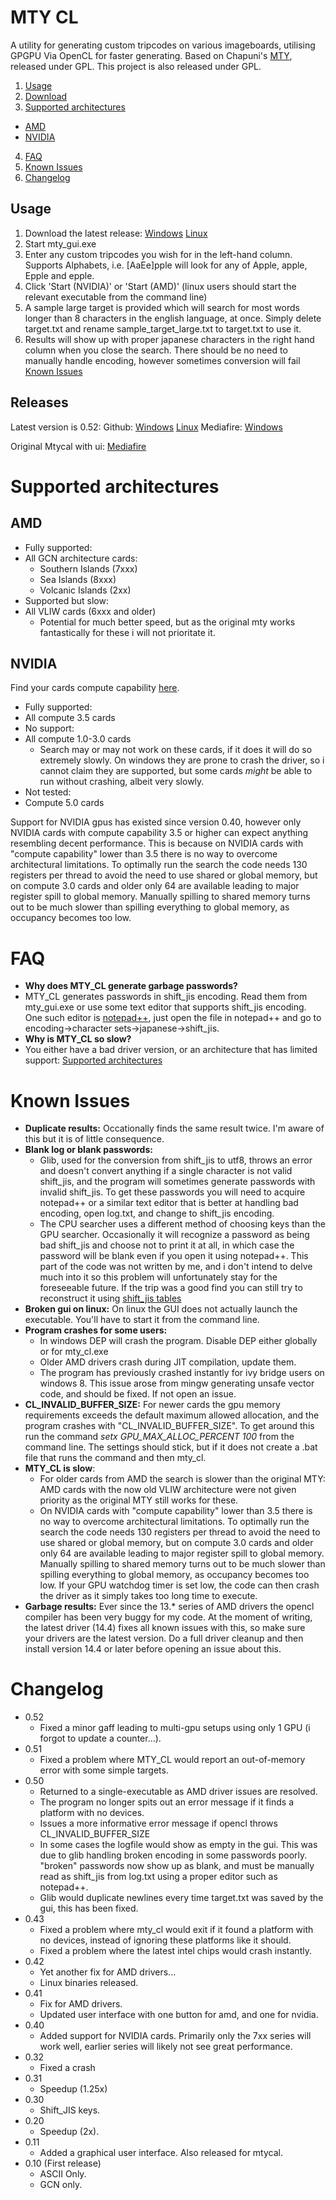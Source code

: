 MTY CL
======
A utility for generating custom tripcodes on various imageboards, utilising GPGPU Via OpenCL for faster generating.
Based on Chapuni's [MTY](http://naniya.sourceforge.jp/), released under GPL.
This project is also released under GPL.

1. [Usage](#usage)
2. [Download](#releases)
3. [Supported architectures](#supported-architectures)
  * [AMD](#amd)
  * [NVIDIA](#nvidia)
4. [FAQ](#faq)
5. [Known Issues](#known-issues)
6. [Changelog](#changelog)


Usage
-----
1. Download the latest release: [Windows](https://github.com/madsbuvi/MTY_CL/raw/master/Release/mty_cl_51.rar) [Linux](https://github.com/madsbuvi/MTY_CL/raw/master/Release/mty_cl_043.tar.gz)
2. Start mty_gui.exe
3. Enter any custom tripcodes you wish for in the left-hand column. Supports Alphabets, i.e. [AaEe]pple will look for any of Apple, apple, Epple and epple.
4. Click 'Start (NVIDIA)' or 'Start (AMD)' (linux users should start the relevant executable from the command line)
5. A sample large target is provided which will search for most words longer than 8 characters in the english language, at once. Simply delete target.txt and rename sample_target_large.txt to target.txt to use it.
6. Results will show up with proper japanese characters in the right hand column when you close the search. There should be no need to manually handle encoding, however sometimes conversion will fail [Known Issues](#known-issues)

Releases
--------
Latest version is 0.52:
Github: [Windows](https://github.com/madsbuvi/MTY_CL/raw/master/Release/mty_cl_52.rar)
[Linux](https://github.com/madsbuvi/MTY_CL/raw/master/Release/mty_cl_52.tar.gz)
Mediafire: [Windows](http://www.mediafire.com/download/81635q6e43kjscc/mty_cl_52.rar)

Original Mtycal with ui:
[Mediafire](http://www.mediafire.com/download/27p2lir4kedb721/mtycal.rar)

Supported architectures
=======================
AMD
---
* Fully supported:
 * All GCN architecture cards:
   * Southern Islands (7xxx)
    * Sea Islands (8xxx)
    * Volcanic Islands (2xx)
* Supported but slow:
 * All VLIW cards (6xxx and older)
   * Potential for much better speed, but as the original mty works fantastically for these i will not prioritate it.

NVIDIA
------
Find your cards compute capability [here](https://developer.nvidia.com/cuda-gpus).
* Fully supported:
 * All compute 3.5 cards
* No support:
 * All compute 1.0-3.0 cards
   * Search may or may not work on these cards, if it does it will do so extremely slowly. On windows they are prone to crash the driver, so i cannot claim they are supported, but some cards *might* be able to run without crashing, albeit very slowly.
* Not tested:
 * Compute 5.0 cards

Support for NVIDIA gpus has existed since version 0.40, however only NVIDIA cards with compute capability 3.5 or higher can expect anything resembling decent performance. This is because on NVIDIA cards with "compute capability" lower than 3.5 there is no way to overcome architectural limitations. To optimally run the search the code needs 130 registers per thread to avoid the need to use shared or global memory, but on compute 3.0 cards and older only 64 are available leading to major register spill to global memory. Manually spilling to shared memory turns out to be much slower than spilling everything to global memory, as occupancy becomes too low.

FAQ
===
* **Why does MTY_CL generate garbage passwords?**
 * MTY_CL generates passwords in shift_jis encoding. Read them from mty_gui.exe or use some text editor that supports shift_jis encoding. One such editor is [notepad++](http://notepad-plus-plus.org/), just open the file in notepad++ and go to encoding->character sets->japanese->shift_jis.
* **Why is MTY_CL so slow?**
 * You either have a bad driver version, or an architecture that has limited support: [Supported architectures](#supported-architectures)


Known Issues
======
* **Duplicate results:**
  Occationally finds the same result twice. I'm aware of this but it is of little consequence.
* **Blank log or blank passwords:**
  * Glib, used for the conversion from shift_jis to utf8, throws an error and doesn't convert anything if a single character is not valid shift_jis, and the program will sometimes generate passwords with invalid shift_jis. To get these passwords you will need to acquire notepad++ or a similar text editor that is better at handling bad encoding, open log.txt, and change to shift_jis encoding.
  * The CPU searcher uses a different method of choosing keys than the GPU searcher. Occasionally it will recognize a password as being bad shift_jis and choose not to print it at all, in which case the password will be blank even if you open it using notepad++. This part of the code was not written by me, and i don't intend to delve much into it so this problem will unfortunately stay for the foreseeable future. If the trip was a good find you can still try to reconstruct it using [shift_jis tables](http://en.wikipedia.org/wiki/Shift_jis)
* **Broken gui on linux:**
On linux the GUI does not actually launch the executable. You'll have to start it from the command line.
* **Program crashes for some users:**
  * In windows DEP will crash the program. Disable DEP either globally or for mty_cl.exe
  * Older AMD drivers crash during JIT compilation, update them.
  * The program has previously crashed instantly for ivy bridge users on windows 8. This issue arose from 
mingw generating unsafe vector code, and should be fixed. If not open an issue.
* **CL_INVALID_BUFFER_SIZE:**
For newer cards the gpu memory requirements exceeds the default maximum allowed allocation, and the program crashes with "CL_INVALID_BUFFER_SIZE". To get around this run the command *setx GPU_MAX_ALLOC_PERCENT 100* from the command line. The settings should stick, but if it does not create a .bat file that runs the command and then mty_cl.
* **MTY_CL is slow**:
  * For older cards from AMD the search is slower than the original MTY: AMD cards with the now old VLIW architecture were not given priority as the original MTY still works for these.
  *  On NVIDIA cards with "compute capability" lower than 3.5 there is no way to overcome architectural limitations. To optimally run the search the code needs 130 registers per thread to avoid the need to use shared or global memory, but on compute 3.0 cards and older only 64 are available leading to major register spill to global memory. Manually spilling to shared memory turns out to be much slower than spilling everything to global memory, as occupancy becomes too low. If your GPU watchdog timer is set low, the code can then crash the driver as it simply takes too long time to execute.
* **Garbage results:**
Ever since the 13.* series of AMD drivers the opencl compiler has been very buggy for my code. At the moment of writing, the latest driver (14.4) fixes all known issues with this, so make sure your drivers are the latest version. Do a full driver cleanup and then install version 14.4 or later before opening an issue about this.

Changelog
======
* 0.52
  * Fixed a minor gaff leading to multi-gpu setups using only 1 GPU (i forgot to update a counter...).
* 0.51
  * Fixed a problem where MTY_CL would report an out-of-memory error with some simple targets.
* 0.50
  * Returned to a single-executable as AMD driver issues are resolved.
  * The program no longer spits out an error message if it finds a platform with no devices.
  * Issues a more informative error message if opencl throws CL_INVALID_BUFFER_SIZE
  * In some cases the logfile would show as empty in the gui. This was due to glib handling broken encoding in some passwords poorly. "broken" passwords now show up as blank, and must be manually read as shift_jis from log.txt using a proper editor such as notepad++.
  * Glib would duplicate newlines every time target.txt was saved by the gui, this has been fixed.
* 0.43
  * Fixed a problem where mty_cl would exit if it found a platform with no devices, instead of ignoring these platforms like it should.
  * Fixed a problem where the latest intel chips would crash instantly.
* 0.42
  * Yet another fix for AMD drivers...
  * Linux binaries released.
* 0.41
  * Fix for AMD drivers.
  * Updated user interface with one button for amd, and one for nvidia.
* 0.40
  * Added support for NVIDIA cards. Primarily only the 7xx series will work well, earlier series will likely not see great performance.
* 0.32
  * Fixed a crash
* 0.31
  * Speedup (1.25x)
* 0.30
  * Shift_JIS keys.
* 0.20
  * Speedup (2x).
* 0.11
  * Added a graphical user interface. Also released for mtycal.
* 0.10 (First release)
  * ASCII Only.
  * GCN only.
